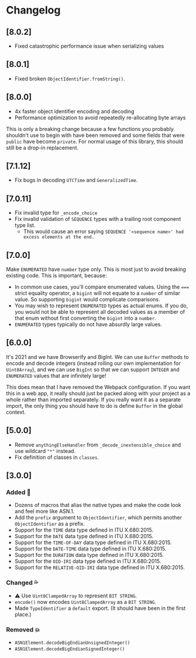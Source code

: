 # Changelog

## [8.0.2]

- Fixed catastrophic performance issue when serializing values

## [8.0.1]

- Fixed broken `ObjectIdentifier.fromString()`.

## [8.0.0]

- 4x faster object identifier encoding and decoding
- Performance optimization to avoid repeatedly re-allocating byte arrays

This is only a breaking change because a few functions you probably shouldn't
use to begin with have been removed and some fields that were `public` have
become `private`. For normal usage of this library, this should still be a
drop-in replacement.

## [7.1.12]

- Fix bugs in decoding `UTCTime` and `GeneralizedTime`.

## [7.0.11]

- Fix invalid type for `_encode_choice`
- Fix invalid validation of `SEQUENCE` types with a trailing root component type list.
  - This would cause an error saying `SEQUENCE '<sequence name>' had excess elements at the end.`

## [7.0.0]

Make `ENUMERATED` have `number` type only. This is most just to avoid breaking
existing code. This is important, because:

- In common use cases, you'll compare enumerated values. Using the `===` strict
  equality operator, a `bigint` will not equate to a `number` of similar value.
  So supporting `bigint` would complicate comparisons.
- You may wish to represent `ENUMERATED` types as actual enums. If you do, you
  would not be able to represent all decoded values as a member of that enum
  without first converting the `bigint` into a `number`.
- `ENUMERATED` types typically do not have absurdly large values.

## [6.0.0]

It's 2021 and we have Browserify and BigInt. We can use `Buffer` methods to
encode and decode integers (instead rolling our own implementation for
`Uint8Array`), and we can use `BigInt` so that we can support `INTEGER` and
`ENUMERATED` values that are infinitely large!

This does mean that I have removed the Webpack configuration. If you want this
in a web app, it really should just be packed along with your project as a whole
rather than imported separately. If you really want it as a separate import, the
only thing you should have to do is define `Buffer` in the global context.

## [5.0.0]

- Remove `anythingElseHandler` from `_decode_inextensible_choice` and use wildcard `"*"` instead.
- Fix definition of classes in `classes`.

## [3.0.0]

### Added :seedling:

- Dozens of macros that alias the native types and make the code look and feel more like ASN.1.
- Add the `prefix` argument to `ObjectIdentifier`, which permits another `ObjectIdentifier` as a prefix.
- Support for the `TIME` data type defined in ITU X.680:2015.
- Support for the `DATE` data type defined in ITU X.680:2015.
- Support for the `TIME-OF-DAY` data type defined in ITU X.680:2015.
- Support for the `DATE-TIME` data type defined in ITU X.680:2015.
- Support for the `DURATION` data type defined in ITU X.680:2015.
- Support for the `OID-IRI` data type defined in ITU X.680:2015.
- Support for the `RELATIVE-OID-IRI` data type defined in ITU X.680:2015.

### Changed :sweat_drops:

- :warning: Use `Uint8ClampedArray` to represent `BIT STRING`.
- `encode()` now encodes `Uint8ClampedArray` as a `BIT STRING`.
- Made `TypeIdentifier` a `default` export. (It should have been in the first place.)

### Removed :boom:

- `ASN1Element.decodeBigEndianUnsignedInteger()`
- `ASN1Element.decodeBigEndianSignedInteger()`
